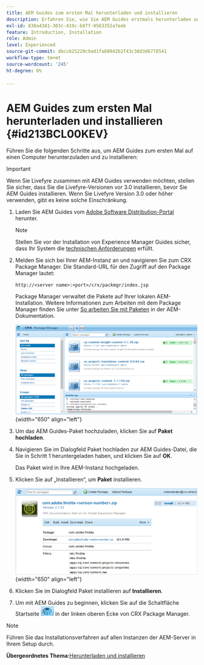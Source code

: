 ```yaml
---
title: AEM Guides zum ersten Mal herunterladen und installieren
description: Erfahren Sie, wie Sie AEM Guides erstmals herunterladen und installieren
exl-id: 830a4381-303c-419c-b87f-9563352a7eeb
feature: Introduction, Installation
role: Admin
level: Experienced
source-git-commit: dbcc625220c9ad1fa60942b2f43c38d3d6778541
workflow-type: tm+mt
source-wordcount: '245'
ht-degree: 0%

---
```


# AEM Guides zum ersten Mal herunterladen und installieren {#id213BCL00KEV}

Führen Sie die folgenden Schritte aus, um AEM Guides zum ersten Mal auf einen Computer herunterzuladen und zu installieren:

>[!IMPORTANT]
>
> Wenn Sie Livefyre zusammen mit AEM Guides verwenden möchten, stellen Sie sicher, dass Sie die Livefyre-Versionen vor 3.0 installieren, bevor Sie AEM Guides installieren. Wenn Sie Livefyre Version 3.0 oder höher verwenden, gibt es keine solche Einschränkung.

1. Laden Sie AEM Guides vom [Adobe Software Distribution-Portal](https://experience.adobe.com/#/downloads/content/software-distribution/de/aem.html) herunter.

   >[!NOTE]
   >
   >Stellen Sie vor der Installation von Experience Manager Guides sicher, dass Ihr System die [technischen Anforderungen](../install-guide/download-install-technical-requirements.md) erfüllt.

1. Melden Sie sich bei Ihrer AEM-Instanz an und navigieren Sie zum CRX Package Manager. Die Standard-URL für den Zugriff auf den Package Manager lautet:

   ```http
   http://<server name>:<port>/crx/packmgr/index.jsp
   ```

   Package Manager verwaltet die Pakete auf Ihrer lokalen AEM-Installation. Weitere Informationen zum Arbeiten mit dem Package Manager finden Sie unter [So arbeiten Sie mit Paketen](https://helpx.adobe.com/de/experience-manager/6-5/sites/administering/using/package-manager.html) in der AEM-Dokumentation.

   ![](assets/package-manager.png){width="650" align="left"}

1. Um das AEM Guides-Paket hochzuladen, klicken Sie auf **Paket hochladen**.

1. Navigieren Sie im Dialogfeld Paket hochladen zur AEM Guides-Datei, die Sie in Schritt 1 heruntergeladen haben, und klicken Sie auf **OK**.

   Das Paket wird in Ihre AEM-Instanz hochgeladen.

1. Klicken Sie auf „Installieren“, um **Paket** installieren.

   ![](assets/install-package.png){width="650" align="left"}

1. Klicken Sie im Dialogfeld Paket installieren auf **Installieren**.

1. Um mit AEM Guides zu beginnen, klicken Sie auf die Schaltfläche Startseite ![](assets/home-button.png) in der linken oberen Ecke von CRX Package Manager.


>[!NOTE]
>
> Führen Sie das Installationsverfahren auf allen Instanzen der AEM-Server in Ihrem Setup durch.

**Übergeordnetes Thema:**&#x200B;[&#x200B; Herunterladen und installieren](download-install.md)
